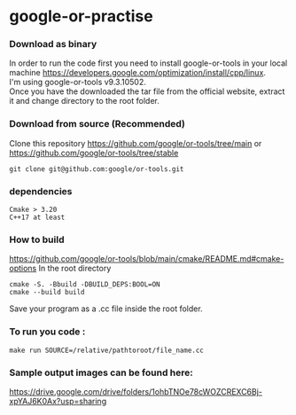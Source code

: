 # google-or-practise 

### Download as binary
In order to run the code first you need to install google-or-tools in your local machine https://developers.google.com/optimization/install/cpp/linux.  
I'm using google-or-tools v9.3.10502.  
Once you have the downloaded the tar file from the official website, extract it and change directory to the root folder.

### Download from source (Recommended)
Clone this repository https://github.com/google/or-tools/tree/main or https://github.com/google/or-tools/tree/stable
```
git clone git@github.com:google/or-tools.git
```

### dependencies
```
Cmake > 3.20
C++17 at least
```
### How to build
https://github.com/google/or-tools/blob/main/cmake/README.md#cmake-options
In the root directory
```
cmake -S. -Bbuild -DBUILD_DEPS:BOOL=ON
cmake --build build
```

Save your program as a .cc file inside the root folder.  


### To run you code :
```
make run SOURCE=/relative/pathtoroot/file_name.cc
```

### Sample output images can be found here:
https://drive.google.com/drive/folders/1ohbTNOe78cWOZCREXC6Bj-xpYAJ6K0Ax?usp=sharing
